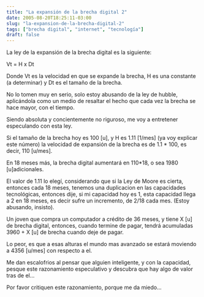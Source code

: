 ```yaml
---
title: "La expansión de la brecha digital 2"
date: 2005-08-20T18:25:11-03:00
slug: "la-expansion-de-la-brecha-digital-2"
tags: ["brecha digital", "internet", "tecnología"]
draft: false
---
```


La ley de la expansión de la brecha digital es la siguiente:

Vt = H x Dt

Donde Vt es la velocidad en que se expande la brecha, H es una constante
(a determinar) y Dt es el tamaño de la brecha.

No lo tomen muy en serio, solo estoy abusando de la ley de hubble,
aplicándola como un medio de resaltar el hecho que cada vez la brecha se
hace mayor, con el tiempo.

Siendo absoluta y concientemente no riguroso, me voy a entretener
especulando con esta ley.

Si el tamaño de la brecha hoy es 100 \[u\], y H es 1.11 \[1/mes\] (ya
voy explicar este número) la velocidad de expansión de la brecha es de
1.1 \* 100, es decir, 110 \[u/mes\].

En 18 meses más, la brecha digital aumentará en 110\*18, o sea 1980
\[u\]adicionales.

El valor de 1.11 lo elegí, considerando que si la Ley de Moore es
cierta, entonces cada 18 meses, tenemos una duplicacion en las
capacidades tecnológicas, entonces dije, si mi capacidad hoy es 1, esta
capacidad llega a 2 en 18 meses, es decir sufre un incremento, de 2/18
cada mes. (Estoy abusando, insisto).

Un joven que compra un computador a crédito de 36 meses, y tiene X \[u\]
de brecha digital, entonces, cuando termine de pagar, tendrá acumuladas
3960 + X \[u\] de brecha cuando deje de pagar.

Lo peor, es que a esas alturas el mundo mas avanzado se estará moviendo
a 4356 \[u/mes\] con respecto a el.

Me dan escalofrios al pensar que alguien inteligente, y con la
capacidad, pesque este razonamiento especulativo y descubra que hay algo
de valor tras de el\...

Por favor critiquen este razonamiento, porque me da miedo\...
